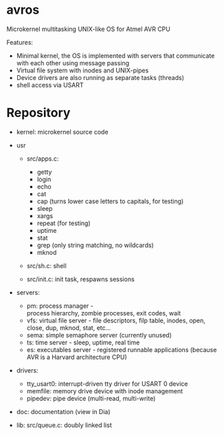 # avros

Microkernel multitasking UNIX-like OS for Atmel AVR CPU

Features:
- Minimal kernel, the OS is implemented with servers that
  communicate with each other using message passing
- Virtual file system with inodes and UNIX-pipes
- Device drivers are also running as separate tasks (threads)
- shell access via USART


Repository
==========

* kernel: microkernel source code

* usr
    * src/apps.c:
        * getty
        * login
        * echo
        * cat
        * cap (turns lower case letters to capitals, for testing)
        * sleep
        * xargs
        * repeat (for testing)
        * uptime
        * stat
        * grep (only string matching, no wildcards)
        * mknod

    * src/sh.c: shell
    * src/init.c: init task, respawns sessions

* servers:
    * pm: process manager -  
        process hierarchy, zombie processes, exit codes, wait
    * vfs: virtual file server - 
        file descriptors, filp table, inodes, open, close,
        dup, mknod, stat, etc...
    * sema: simple semaphore server (currently unused)
    * ts: time server - 
        sleep, uptime, real time
    * es: executables server - 
        registered runnable applications
        (because AVR is a Harvard architecture CPU)

* drivers:
    * tty_usart0: interrupt-driven tty driver for USART 0 device
    * memfile: memory drive device with inode management
    * pipedev: pipe device (multi-read, multi-write)

* doc: documentation (view in Dia)

* lib:
    src/queue.c: doubly linked list


    
